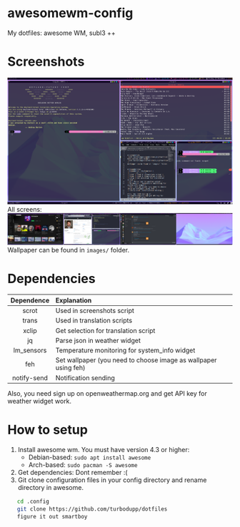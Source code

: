 # awesomewm-config
My dotfiles:
awesome WM, subl3 ++


# Screenshots
![alt text](images/mainscreen.png?raw=true)
All screens:
![alt text](images/quadscreen.png?raw=true)
Wallpaper can be found in `images/` folder.


# Dependencies
| Dependence | Explanation |
|:-------:|:-------|
| scrot	| Used in screenshots script |
| trans | Used in translation scripts |
| xclip | Get selection for translation script |
| jq | Parse json in weather widget |
| lm_sensors | Temperature monitoring for system_info widget |
| feh | Set wallpaper (you need to choose image as wallpaper using feh) |
| notify-send | Notification sending |

Also, you need sign up on openweathermap.org and get API key for weather widget work.


# How to setup
1. Install awesome wm. You must have version 4.3 or higher:
	* Debian-based: `sudo apt install awesome`
	* Arch-based: `sudo pacman -S awesome`
2. Get dependencies:
Dont remember :(
3. Git clone configuration files in your config  directory and rename directory in awesome.
```bash
   cd .config
   git clone https://github.com/turbodupp/dotfiles
   figure it out smartboy
   ```